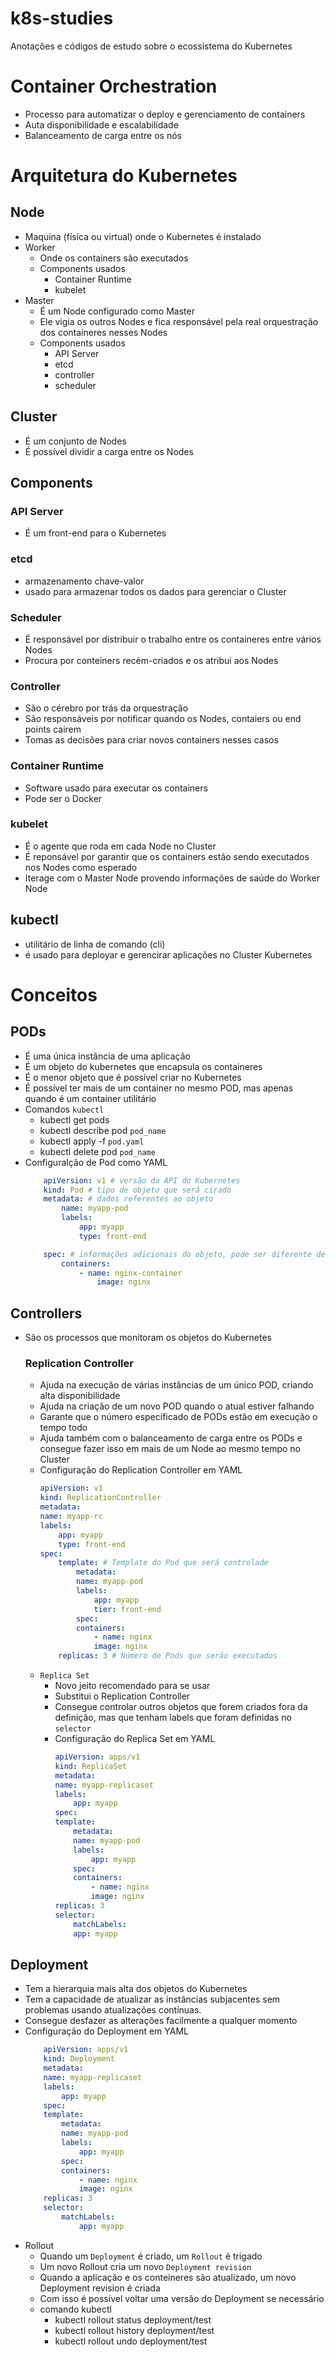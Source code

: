 # k8s-studies
Anotações e códigos de estudo sobre o ecossistema do Kubernetes

# Container Orchestration

- Processo para automatizar o deploy e gerenciamento de containers
- Auta disponibilidade e escalabilidade
- Balanceamento de carga entre os nós 

# Arquitetura do Kubernetes

## Node
- Maquina (física ou virtual) onde o Kubernetes é instalado
- Worker
    - Onde os containers são executados
    - Components usados
        - Container Runtime
        - kubelet
- Master
    - É um Node configurado como Master
    - Ele vigia os outros Nodes e fica responsável pela real orquestração dos containeres nesses Nodes
    - Components usados
        - API Server
        - etcd
        - controller
        - scheduler

## Cluster
- É um conjunto de Nodes
- É possível dividir a carga entre os Nodes

## Components

### API Server
- É um front-end para o Kubernetes
### etcd 
- armazenamento chave-valor
- usado para armazenar todos os dados para gerenciar o Cluster
### Scheduler
- É responsável por distribuir o trabalho entre os containeres entre vários Nodes
- Procura por conteiners recém-criados e os atribui aos Nodes
### Controller
- São o cérebro por trás da orquestração
- São responsáveis por notificar quando os Nodes, contaiers ou end points cairem
- Tomas as decisões para criar novos containers nesses casos
### Container Runtime
- Software usado para executar os containers
- Pode ser o Docker
### kubelet
- É o agente que roda em cada Node no Cluster
- É reponsável por garantir que os containers estão sendo executados nos Nodes como esperado
- Iterage com o Master Node provendo informações de saúde do Worker Node

## kubectl
- utilitário de linha de comando (cli)
- é usado para deployar e gerencirar aplicações no Cluster Kubernetes


# Conceitos

## PODs

- É uma única instãncia de uma aplicação
- É um objeto do kubernetes que encapsula os containeres
- É o menor objeto que é possível criar no Kubernetes
- É possível ter mais de um container no mesmo POD, mas apenas quando é um container utilitário
- Comandos `kubectl`
    - kubectl get pods
    - kubectl describe pod `pod_name`
    - kubectl apply -f `pod.yaml`
    - kubectl delete pod `pod_name`
- Configuralção de Pod como YAML
    ```yaml
        apiVersion: v1 # versão da API do Kubernetes
        kind: Pod # tipo de objeto que será cirado
        metadata: # dados referentes ao objeto
            name: myapp-pod
            labels:
                app: myapp
                type: front-end

        spec: # informações adicionais do objeto, pode ser diferente de acordo com o tipo de objeto
            containers:
                - name: nginx-container
                    image: nginx
    ```

## Controllers

- São os processos que monitoram os objetos do Kubernetes

    ### Replication Controller

    - Ajuda na execução de várias instâncias de um único POD, criando alta disponibilidade
    - Ajuda na criação de um novo POD quando o atual estiver falhando
    - Garante que o número específicado de PODs estão em execução o tempo todo
    - Ajuda também com o balanceamento de carga entre os PODs e consegue fazer isso em mais de um Node ao mesmo tempo no Cluster
    - Configuração do Replication Controller em YAML
        ```yaml
        apiVersion: v1
        kind: ReplicationController
        metadata:
        name: myapp-rc
        labels:
            app: myapp
            type: front-end
        spec:
            template: # Template do Pod que será controlade
                metadata:
                name: myapp-pod
                labels:
                    app: myapp
                    tier: front-end
                spec:
                containers:
                    - name: nginx
                    image: nginx
            replicas: 3 # Número de Pods que serão executados
        
        ```
    - `Replica Set`
        - Novo jeito recomendado para se usar
        - Substitui o Replication Controller
        - Consegue controlar outros objetos que forem criados fora da definição, mas que tenham labels que foram definidas no `selector`
        -  Configuração do Replica Set em YAML
            ```yaml
            apiVersion: apps/v1
            kind: ReplicaSet
            metadata:
            name: myapp-replicaset
            labels:
                app: myapp
            spec:
            template:
                metadata:
                name: myapp-pod
                labels:
                    app: myapp
                spec:
                containers:
                    - name: nginx
                    image: nginx
            replicas: 3
            selector:
                matchLabels:
                app: myapp
            ```
## Deployment

- Tem a hierarquia mais alta dos objetos do Kubernetes
- Tem a capacidade de atualizar as instâncias subjacentes sem problemas usando atualizações contínuas.
- Consegue desfazer as alterações facilmente a qualquer momento
- Configuração do Deployment em YAML
    ```yaml
        apiVersion: apps/v1
        kind: Deployment
        metadata:
        name: myapp-replicaset
        labels:
            app: myapp
        spec:
        template:
            metadata:
            name: myapp-pod
            labels:
                app: myapp
            spec:
            containers:
                - name: nginx
                image: nginx
        replicas: 3
        selector:
            matchLabels:
                app: myapp
    ```
- Rollout
    - Quando um `Deployment` é criado, um `Rollout` é trigado
    - Um novo Rollout cria um novo `Deployment revision`
    - Quando a aplicação e os conteineres são atualizado, um novo Deployment revision é criada
    - Com isso é possível voltar uma versão do Deployment se necessário
    - comando kubectl
        - kubectl rollout status deployment/test
        - kubectl rollout history deployment/test
        - kubectl rollout undo deployment/test
        
